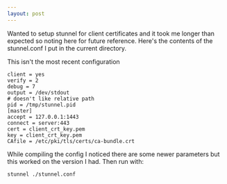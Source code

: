```yaml
---
layout: post
---
```


Wanted to setup stunnel for client certificates and it took me longer than expected so noting here
for future reference.  Here's the contents of the stunnel.conf I put in the current directory.

This isn't the most recent configuration

    client = yes
    verify = 2
    debug = 7
    output = /dev/stdout
    # doesn't like relative path
    pid = /tmp/stunnel.pid
    [master]
    accept = 127.0.0.1:1443
    connect = server:443
    cert = client_crt_key.pem
    key = client_crt_key.pem
    CAfile = /etc/pki/tls/certs/ca-bundle.crt

While compiling the config I noticed there are some newer parameters but this worked on the version
I had.  Then run with:

    stunnel ./stunnel.conf
